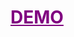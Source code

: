 
<h1>
  <a href="https://ranjbar-tic-tac-toe.vercel.app/" target="_blank" style="color: purple;">
    DEMO
  </a>
</h1>

